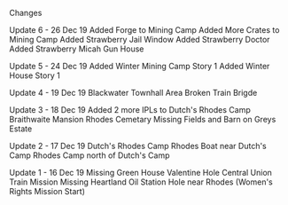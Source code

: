 Changes

Update 6 - 26 Dec 19
Added Forge to Mining Camp
Added More Crates to Mining Camp
Added Strawberry Jail Window
Added Strawberry Doctor
Added Strawberry Micah Gun House

Update 5 - 24 Dec 19
Added Winter Mining Camp Story 1
Added Winter House Story 1 

Update 4 - 19 Dec 19
Blackwater Townhall Area
Broken Train Brigde

Update 3 - 18 Dec 19
Added 2 more IPLs to Dutch's Rhodes Camp
Braithwaite Mansion
Rhodes Cemetary
Missing Fields and Barn on Greys Estate

Update 2 - 17 Dec 19
Dutch's Rhodes Camp
Rhodes Boat near Dutch's Camp
Rhodes Camp north of Dutch's Camp

Update 1 - 16 Dec 19
Missing Green House Valentine
Hole Central Union Train Mission
Missing Heartland Oil Station
Hole near Rhodes (Women's Rights Mission Start)
